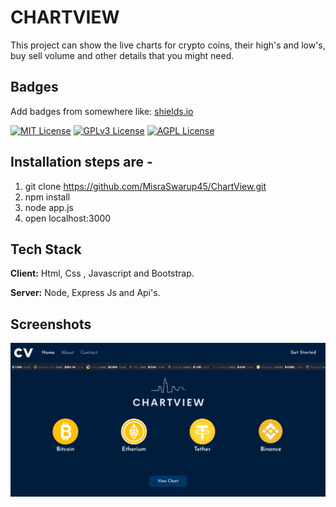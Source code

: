 # CHARTVIEW

This project can show the live charts for crypto coins, their high's and low's, buy sell volume and other details that you might need. 

## Badges

Add badges from somewhere like: [shields.io](https://shields.io/)

[![MIT License](https://img.shields.io/badge/License-MIT-green.svg)](https://choosealicense.com/licenses/mit/)
[![GPLv3 License](https://img.shields.io/badge/License-GPL%20v3-yellow.svg)](https://opensource.org/licenses/)
[![AGPL License](https://img.shields.io/badge/license-AGPL-blue.svg)](http://www.gnu.org/licenses/agpl-3.0)

## Installation steps are -

1. git clone https://github.com/MisraSwarup45/ChartView.git
2. npm install
3. node app.js
4. open localhost:3000

## Tech Stack

**Client:** Html, Css , Javascript and Bootstrap.

**Server:** Node, Express Js and Api's.

## Screenshots

<img src="background\FrontPage.png"/>
